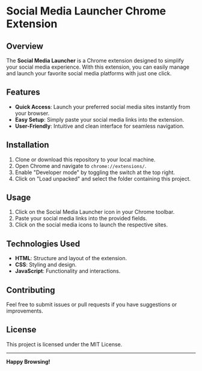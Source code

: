 # Social Media Launcher Chrome Extension

## Overview
The **Social Media Launcher** is a Chrome extension designed to simplify your social media experience. With this extension, you can easily manage and launch your favorite social media platforms with just one click.

## Features
- **Quick Access**: Launch your preferred social media sites instantly from your browser.
- **Easy Setup**: Simply paste your social media links into the extension.
- **User-Friendly**: Intuitive and clean interface for seamless navigation.

## Installation
1. Clone or download this repository to your local machine.
2. Open Chrome and navigate to `chrome://extensions/`.
3. Enable "Developer mode" by toggling the switch at the top right.
4. Click on "Load unpacked" and select the folder containing this project.

## Usage
1. Click on the Social Media Launcher icon in your Chrome toolbar.
2. Paste your social media links into the provided fields.
3. Click on the social media icons to launch the respective sites.

## Technologies Used
- **HTML**: Structure and layout of the extension.
- **CSS**: Styling and design.
- **JavaScript**: Functionality and interactions.

## Contributing
Feel free to submit issues or pull requests if you have suggestions or improvements.

## License
This project is licensed under the MIT License.

---

**Happy Browsing!**
